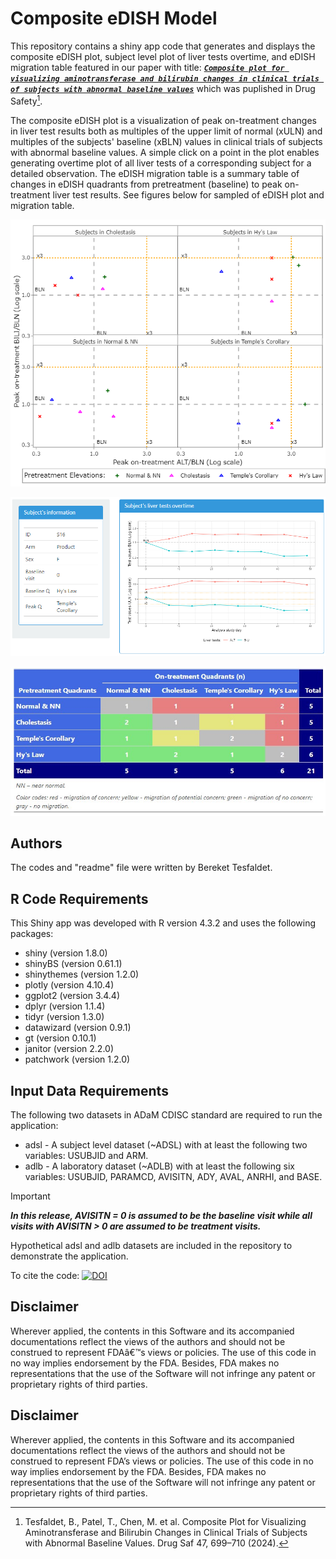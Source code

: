 # Composite eDISH Model

This repository contains a shiny app code that generates and displays the composite eDISH plot, subject level plot of liver tests overtime, and eDISH migration table featured in our paper with title: [**_`Composite plot for visualizing aminotransferase and bilirubin changes in clinical trials of subjects with abnormal baseline values`_**](https://doi.org/10.1007/s40264-024-01425-5) which was puplished in Drug Safety[^1].

[^1]: Tesfaldet, B., Patel, T., Chen, M. et al. Composite Plot for Visualizing Aminotransferase and Bilirubin Changes in Clinical Trials of Subjects with Abnormal Baseline Values. Drug Saf 47, 699–710 (2024). 

The composite eDISH plot is a visualization of peak on-treatment changes in liver test results both as multiples of the upper limit of normal (xULN) and multiples of the subjects' baseline (xBLN) values in clinical trials of subjects with abnormal baseline values. A simple click on a point in the plot enables generating overtime plot of all liver tests of a corresponding subject for a detailed observation. The eDISH migration table is a summary table of changes in eDISH quadrants from pretreatment (baseline) to peak on-treatment liver test results. See figures below for sampled of eDISH plot and migration table.

<p align="center">
  <kbd><img src="https://github.com/FDA/Composite-eDish-Plot/blob/main/Output/Composite%20eDISH%20Plot.png"></kbd>  
</p>

<p align="center">
  <kbd><img src="https://github.com/FDA/Composite-eDish-Plot/blob/main/Output/LinePlot.png"></kbd>
</p>


<p align="center">
<kbd><img src="https://github.com/FDA/Composite-eDish-Plot/blob/main/Output/eDISH%20Migration%20Table.jpeg"></kbd>
</p>

## Authors

The codes and "readme" file were written by Bereket Tesfaldet.

## R Code Requirements

This Shiny app was developed with R version 4.3.2 and uses the following packages:

+	shiny (version 1.8.0)
+	shinyBS (version 0.61.1)
+	shinythemes (version 1.2.0)
+	plotly (version 4.10.4)
+	ggplot2 (version 3.4.4)
+	dplyr (version 1.1.4)
+	tidyr (version 1.3.0)
+	datawizard (version 0.9.1)
+	gt (version 0.10.1)
+	janitor (version 2.2.0)
+	patchwork (version 1.2.0)

## Input Data Requirements

The following two datasets in ADaM CDISC standard are required to run the application:
+	adsl - A subject level dataset (~ADSL) with at least the following two variables: USUBJID and ARM.
+	adlb - A laboratory dataset (~ADLB) with at least the following six variables: USUBJID, PARAMCD, AVISITN, ADY, AVAL, ANRHI, and BASE.

> [!IMPORTANT]
> **_In this release, AVISITN = 0 is assumed to be the baseline visit while all visits with AVISITN > 0 are assumed to be treatment visits._** 

Hypothetical adsl and adlb datasets are included in the repository to demonstrate the application.

To cite the code: [![DOI](https://zenodo.org/badge/777308644.svg)](https://zenodo.org/doi/10.5281/zenodo.10892050)

## Disclaimer
Wherever applied, the contents in this Software and its accompanied documentations reflect the views of the authors and should not be construed to represent FDAâ€™s views or policies. The use of this code in no way implies endorsement by the FDA. Besides, FDA makes no representations that the use of the Software will not infringe any patent or proprietary rights of third parties.


## Disclaimer
Wherever applied, the contents in this Software and its accompanied documentations reflect the views of the authors and should not be construed to represent FDA’s views or policies. The use of this code in no way implies endorsement by the FDA. Besides, FDA makes no representations that the use of the Software will not infringe any patent or proprietary rights of third parties.

